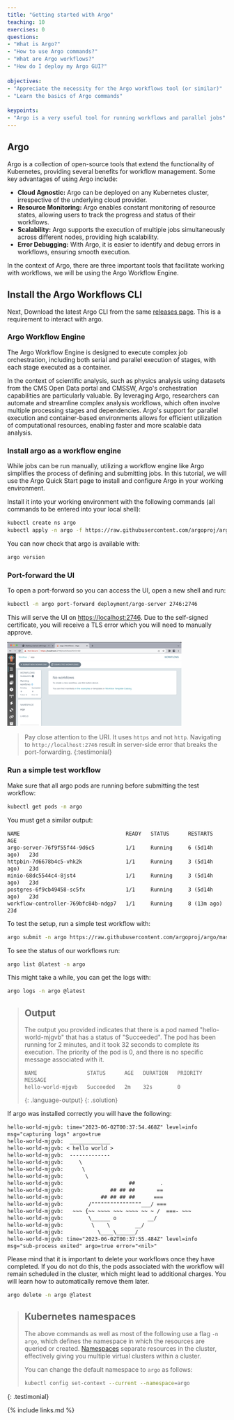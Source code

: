 ```yaml
---
title: "Getting started with Argo"
teaching: 10
exercises: 0
questions:
- "What is Argo?"
- "How to use Argo commands?"
- "What are Argo workflows?"
- "How do I deploy my Argo GUI?"

objectives:
- "Appreciate the necessity for the Argo workflows tool (or similar)"
- "Learn the basics of Argo commands"

keypoints:
- "Argo is a very useful tool for running workflows and parallel jobs"
---
```


## Argo

Argo is a collection of open-source tools that extend the functionality of Kubernetes, providing several benefits for workflow management. Some key advantages of using Argo include:

* **Cloud Agnostic:** Argo can be deployed on any Kubernetes cluster, irrespective of the underlying cloud provider.
* **Resource Monitoring:** Argo enables constant monitoring of resource states, allowing users to track the progress and status of their workflows.
* **Scalability:** Argo supports the execution of multiple jobs simultaneously across different nodes, providing high scalability.
* **Error Debugging:** With Argo, it is easier to identify and debug errors in workflows, ensuring smooth execution.

In the context of Argo, there are three important tools that facilitate working with workflows, we will be using the Argo Workflow Engine.

## Install the Argo Workflows CLI

Next, Download the latest Argo CLI from the same [releases page](https://github.com/argoproj/argo-workflows/releases/latest). This is a requirement to interact with argo.

### Argo Workflow Engine
The Argo Workflow Engine is designed to execute complex job orchestration, including both serial and parallel execution of stages, with each stage executed as a container.

In the context of scientific analysis, such as physics analysis using datasets from the CMS Open Data portal and CMSSW, Argo's orchestration capabilities are particularly valuable. By leveraging Argo, researchers can automate and streamline complex analysis workflows, which often involve multiple processing stages and dependencies. Argo's support for parallel execution and container-based environments allows for efficient utilization of computational resources, enabling faster and more scalable data analysis.

### Install argo as a workflow engine

While jobs can be run manually, utilizing a workflow engine like Argo simplifies the process of defining and submitting jobs. In this tutorial, we will use the Argo Quick Start page to install and configure Argo in your working environment.

Install it into your working environment with the following commands (all commands to be entered into your local shell):

```bash
kubectl create ns argo
kubectl apply -n argo -f https://raw.githubusercontent.com/argoproj/argo-workflows/master/manifests/quick-start-postgres.yaml
```

You can now check that argo is available with:
              
```bash
argo version
```    

### Port-forward the UI

To open a port-forward so you can access the UI, open a new shell and run:

```bash
kubectl -n argo port-forward deployment/argo-server 2746:2746
```

This will serve the UI on [https://localhost:2746](https://localhost:2746). Due to the self-signed certificate, you will receive a TLS error which you will need to manually approve.

<img src="../fig/argo-GUI.png" alt="Argo GUI" width="400" />

> Pay close attention to the URI. It uses `https` and not `http`. Navigating to `http://localhost:2746` result in server-side error that breaks the port-forwarding.
{:testimonial}


### Run a simple test workflow
Make sure that all argo pods are running before submitting the test workflow:
```bash
kubectl get pods -n argo
```
You must get a similar output:
```output
NAME                                  READY   STATUS      RESTARTS        AGE
argo-server-76f9f55f44-9d6c5          1/1     Running     6 (5d14h ago)   23d
httpbin-7d6678b4c5-vhk2k              1/1     Running     3 (5d14h ago)   23d
minio-68dc5544c4-8jst4                1/1     Running     3 (5d14h ago)   23d
postgres-6f9cb49458-sc5fx             1/1     Running     3 (5d14h ago)   23d
workflow-controller-769bfc84b-ndgp7   1/1     Running     8 (13m ago)     23d
```

To test the setup, run a simple test workflow with:
```bash
argo submit -n argo https://raw.githubusercontent.com/argoproj/argo/master/examples/hello-world.yaml
```
To see the status of our workflows run:
```bash
argo list @latest -n argo 
```
This might take a while, you can get the logs with:
```bash
argo logs -n argo @latest
```
> ## Output
> The output you provided indicates that there is a pod named "hello-world-mjgvb" that has a status of "Succeeded". The pod has been running for 2 minutes, and it took 32 seconds to complete its execution. The priority of the pod is 0, and there is no specific message associated with it.
> ~~~
> NAME                STATUS      AGE   DURATION   PRIORITY   MESSAGE
> hello-world-mjgvb   Succeeded   2m    32s        0
> ~~~
> {: .language-output}
{: .solution}
              
If argo was installed correctly you will have the following:
              
```output
hello-world-mjgvb: time="2023-06-02T00:37:54.468Z" level=info msg="capturing logs" argo=true
hello-world-mjgvb:  _____________
hello-world-mjgvb: < hello world >
hello-world-mjgvb:  -------------
hello-world-mjgvb:     \
hello-world-mjgvb:      \
hello-world-mjgvb:       \
hello-world-mjgvb:                     ##        .
hello-world-mjgvb:               ## ## ##       ==
hello-world-mjgvb:            ## ## ## ##      ===
hello-world-mjgvb:        /""""""""""""""""___/ ===
hello-world-mjgvb:   ~~~ {~~ ~~~~ ~~~ ~~~~ ~~ ~ /  ===- ~~~
hello-world-mjgvb:        \______ o          __/
hello-world-mjgvb:         \    \        __/
hello-world-mjgvb:           \____\______/
hello-world-mjgvb: time="2023-06-02T00:37:55.484Z" level=info msg="sub-process exited" argo=true error="<nil>"
```
              
Please mind that it is important to delete your workflows once they have completed. If you do not do this, the pods associated with the workflow will remain scheduled in the cluster, which might lead to additional charges. You will learn how to automatically remove them later.
              
```bash
argo delete -n argo @latest
```
      
> ## Kubernetes namespaces
>
> The above commands as well as most of the following use a flag `-n argo`,
> which defines the namespace in which the resources are queried or created.
> [Namespaces](https://kubernetes.io/docs/concepts/overview/working-with-objects/namespaces/)
> separate resources in the cluster, effectively giving you multiple virtual
> clusters within a cluster.
>
> You can change the default namespace to `argo` as follows:
>
> ```bash
> kubectl config set-context --current --namespace=argo
> ```
>
{: .testimonial}

{% include links.md %}
